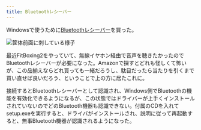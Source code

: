 ```yaml
---
title: Bluetoothレシーバー
---
```


Windowsで使うために[Bluetoothレシーバー](https://www.amazon.co.jp/dp/B08FD5TSNF)を買った。

![](https://i.imgur.com/n95kVvzh.jpg "筐体前面に刺している様子")

最近FitBoxing2をやっていて、無線イヤホン経由で音声を聴きたかったのでBluetoothレシーバーが必要になった。Amazonで探すとどれも怪しくて怖いが、この品揃えならどれ買っても一緒だろうし、駄目だったら当たりを引くまで買い直せば良いだろう、ということで上の方に居たこれに。

接続するとBluetoothレシーバーとして認識され、Windows側でBluetoothの機能を有効化できるようになるが、この状態ではドライバーが上手くインストールされていないのでどのBluetooth機器も認識できない。付属のCDを入れてsetup.exeを実行すると、ドライバがインストールされ、説明に従って再起動すると、無事Bluetooth機器が認識されるようになった。
